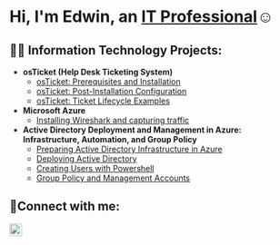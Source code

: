 <h1>Hi, I'm Edwin, an <a href="https://linkedin.com/in/edwin-nunez-b1352329b">IT Professional</a>☺</h1>

<h2>👨‍💻 Information Technology Projects:</h2>

- <b>osTicket (Help Desk Ticketing System)</b>
  - [osTicket: Prerequisites and Installation](https://github.com/EdwinNunez921/osticket-prereqs)
  - [osTicket: Post-Installation Configuration](https://github.com/EdwinNunez921/osTicket-Post-Instillation-Configuration-)
  - [osTicket: Ticket Lifecycle Examples](https://github.com/EdwinNunez921/osTicket-Ticket-Lifecycle-Examples)
- <b>Microsoft Azure</b>
  - [Installing Wireshark and capturing traffic](https://github.com/EdwinNunez921/Installing-and-Using-Wireshark/tree/main)
- <b>Active Directory Deployment and Management in Azure: Infrastructure, Automation, and Group Policy</b>
  - [Preparing Active Directory Infrastructure in Azure](https://github.com/EdwinNunez921/Preparing-Active-Directory-Infrastructure-in-Azure)
  - [Deploying Active Directory](https://github.com/EdwinNunez921/Deploying-Active-Directory)
  - [Creating Users with Powershell](https://github.com/EdwinNunez921/Creating-Users-with-Powershell)
  - [Group Policy and Management Accounts](https://github.com/EdwinNunez921/Group-Policy-and-Managing-Accounts)
<h2>🤳Connect with me:</h2>

[<img align="left" alt="Josh | LinkedIn" width="22px" src="https://cdn.jsdelivr.net/npm/simple-icons@v3/icons/linkedin.svg" />][linkedin]

[linkedin]: https://linkedin.com/in/edwin-nunez-b1352329b
